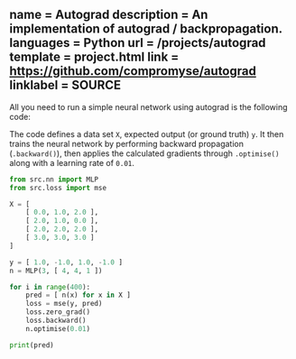 name = Autograd
description = An implementation of autograd / backpropagation.
languages = Python
url = /projects/autograd
template = project.html
link = https://github.com/compromyse/autograd
linklabel = SOURCE
---

All you need to run a simple neural network using autograd is the following code:

The code defines a data set `X`, expected output (or ground truth) `y`. It then trains the neural network by performing backward propagation (`.backward()`), then applies the calculated gradients through `.optimise()` along with a learning rate of `0.01`.

```py
from src.nn import MLP
from src.loss import mse

X = [
    [ 0.0, 1.0, 2.0 ],
    [ 2.0, 1.0, 0.0 ],
    [ 2.0, 2.0, 2.0 ],
    [ 3.0, 3.0, 3.0 ]
]

y = [ 1.0, -1.0, 1.0, -1.0 ]
n = MLP(3, [ 4, 4, 1 ])

for i in range(400):
    pred = [ n(x) for x in X ]
    loss = mse(y, pred)
    loss.zero_grad()
    loss.backward()
    n.optimise(0.01)

print(pred)
```
